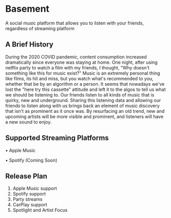 # Basement

A social music platform that allows you to listen with your friends, regardless of streaming platform

## A Brief History

During the 2020 COVID pandemic, content consumption increased dramatically since everyone was staying at home. One night, after using netflix party to watch a film with my friends, I thought, "Why doesn't something like this for music exist?" Music is an extremely personal thing like films, its hit and miss, but you watch what's recommended to you, whether that be by an algorithm or a person. It seems that nowadays we've lost the "here try this cassette" attitude and left it to the algos to tell us what we should be listening to. Our friends listen to all kinds of music that is quirky, new and underground. Sharing this listening data and allowing our friends to listen along with us brings back an element of music discovery that isn't as prominent as it once was. By resurfacing an old trend, new and upcoming artists will be more visible and prominent, and listeners will have a new sound to enjoy.

## Supported Streaming Platforms

 • Apple Music
 
 • Spotify (Coming Soon)
 
 ## Release Plan
 
 1. Apple Music support
 2. Spotify support
 3. Party streams
 4. CarPlay support
 5. Spotlight and Artist Focus
